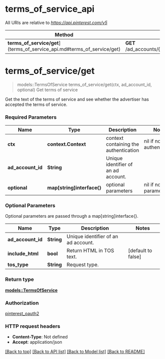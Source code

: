 # terms_of_service_api

All URIs are relative to *https://api.pinterest.com/v5*

Method | HTTP request | Description
------------- | ------------- | -------------
**terms_of_service/get**](terms_of_service_api.md#terms_of_service/get) | **GET** /ad_accounts/{ad_account_id}/terms_of_service | Get terms of service


# **terms_of_service/get**
> models::TermsOfService terms_of_service/get(ctx, ad_account_id, optional)
Get terms of service

Get the text of the terms of service and see whether the advertiser has accepted the terms of service.

### Required Parameters

Name | Type | Description  | Notes
------------- | ------------- | ------------- | -------------
 **ctx** | **context.Context** | context containing the authentication | nil if no authentication
  **ad_account_id** | **String**| Unique identifier of an ad account. | 
 **optional** | **map[string]interface{}** | optional parameters | nil if no parameters

### Optional Parameters
Optional parameters are passed through a map[string]interface{}.

Name | Type | Description  | Notes
------------- | ------------- | ------------- | -------------
 **ad_account_id** | **String**| Unique identifier of an ad account. | 
 **include_html** | **bool**| Return HTML in TOS text. | [default to false]
 **tos_type** | **String**| Request type. | 

### Return type

[**models::TermsOfService**](TermsOfService.md)

### Authorization

[pinterest_oauth2](../README.md#pinterest_oauth2)

### HTTP request headers

 - **Content-Type**: Not defined
 - **Accept**: application/json

[[Back to top]](#) [[Back to API list]](../README.md#documentation-for-api-endpoints) [[Back to Model list]](../README.md#documentation-for-models) [[Back to README]](../README.md)

